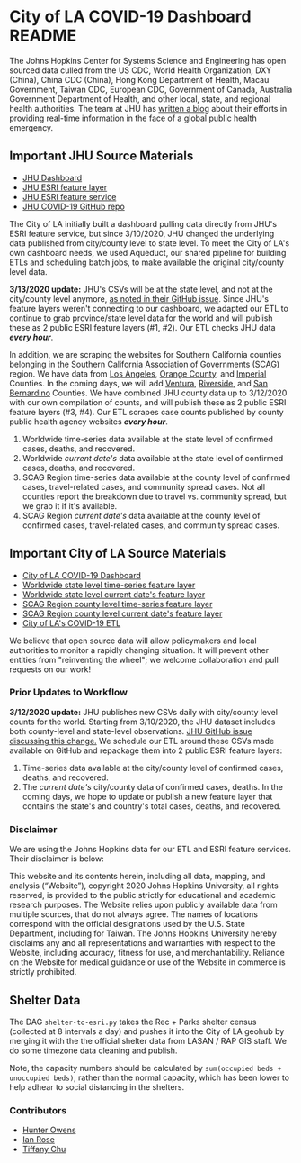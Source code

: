 # City of LA COVID-19 Dashboard README
The Johns Hopkins Center for Systems Science and Engineering has open sourced data culled from the US CDC, World Health Organization, DXY (China), China CDC (China), Hong Kong Department of Health, Macau Government, Taiwan CDC, European CDC, Government of Canada, Australia Government Department of Health, and other local, state, and regional health authorities. The team at JHU has [written a blog](https://systems.jhu.edu/research/public-health/ncov/) about their efforts in providing real-time information in the face of a global public health emergency.

## Important JHU Source Materials
* [JHU Dashboard](https://www.arcgis.com/apps/opsdashboard/index.html#/bda7594740fd40299423467b48e9ecf6)
* [JHU ESRI feature layer](https://www.arcgis.com/home/webmap/viewer.html?layers=c0b356e20b30490c8b8b4c7bb9554e7c)
* [JHU ESRI feature service](https://www.arcgis.com/home/item.html?id=c0b356e20b30490c8b8b4c7bb9554e7c)
* [JHU COVID-19 GitHub repo](https://github.com/CSSEGISandData/COVID-19)

The City of LA initially built a dashboard pulling data directly from JHU's ESRI feature service, but since 3/10/2020, JHU changed the underlying data published from city/county level to state level. To meet the City of LA's own dashboard needs, we used Aqueduct, our shared pipeline for building ETLs and scheduling batch jobs, to make available the original city/county level data.


**3/13/2020 update:** JHU's CSVs will be at the state level, and not at the city/county level anymore, [as noted in their GitHub issue](https://github.com/CSSEGISandData/COVID-19/issues/382). Since JHU's feature layers weren't connecting to our dashboard, we adapted our ETL to continue to grab province/state level data for the world and will publish these as 2 public ESRI feature layers (#1, #2). Our ETL checks JHU data ***every hour***.

In addition, we are scraping the websites for Southern California counties belonging in the Southern California Association of Governments (SCAG) region. We have data from [Los Angeles](http://publichealth.lacounty.gov/media/Coronavirus/), [Orange County](http://www.ochealthinfo.com/phs/about/epidasmt/epi/dip/prevention/novel_coronavirus), and [Imperial](http://www.icphd.org/health-information-and-resources/healthy-facts/covid-19/) Counties. In the coming days, we will add [Ventura](https://www.ventura.org/covid19/), [Riverside](https://www.rivcoph.org/coronavirus), and [San Bernardino](http://wp.sbcounty.gov/dph/coronavirus/) Counties. We have combined JHU county data up to 3/12/2020 with our own compilation of counts, and will publish these as 2 public ESRI feature layers (#3, #4). Our ETL scrapes case counts published by county public health agency websites ***every hour***.

1. Worldwide time-series data available at the state level of confirmed cases, deaths, and recovered.
2. Worldwide *current date's* data available at the state level of confirmed cases, deaths, and recovered.
3. SCAG Region time-series data available at the county level of confirmed cases, travel-related cases, and community spread cases. Not all counties report the breakdown due to travel vs. community spread, but we grab it if it's available.
4. SCAG Region *current date's* data available at the county level of confirmed cases, travel-related cases, and community spread cases.

## Important City of LA Source Materials
* [City of LA COVID-19 Dashboard](https://lahub.maps.arcgis.com/apps/opsdashboard/index.html#/82b3434c38ac4fad80cc281efbeb96ca)
* [Worldwide state level time-series feature layer](http://lahub.maps.arcgis.com/home/item.html?id=20271474d3c3404d9c79bed0dbd48580)
* [Worldwide state level current date's feature layer](http://lahub.maps.arcgis.com/home/item.html?id=191df200230642099002039816dc8c59)
* [SCAG Region county level time-series feature layer](http://lahub.maps.arcgis.com/home/item.html?id=d61924e1d8344a09a1298707cfff388c)
* [SCAG Region county level current date's feature layer](http://lahub.maps.arcgis.com/home/item.html?id=523a372d71014bd491064d74e3eba2c7)
* [City of LA's COVID-19 ETL](https://github.com/CityOfLosAngeles/aqueduct/tree/master/dags/public-health/covid19/)


We believe that open source data will allow policymakers and local authorities to monitor a rapidly changing situation. It will prevent other entities from "reinventing the wheel"; we welcome collaboration and pull requests on our work!


### Prior Updates to Workflow
**3/12/2020 update:** JHU publishes new CSVs daily with city/county level counts for the world. Starting from 3/10/2020, the JHU dataset includes both county-level and state-level observations. [JHU GitHub issue discussing this change.](https://github.com/CSSEGISandData/COVID-19/issues/559) We schedule our ETL around these CSVs made available on GitHub and repackage them into 2 public ESRI feature layers:
1. Time-series data available at the city/county level of confirmed cases, deaths, and recovered.
2. The *current date's* city/county data of confirmed cases, deaths. In the coming days, we hope to update or publish a new feature layer that contains the state's and country's total cases, deaths, and recovered.


### Disclaimer
We are using the Johns Hopkins data for our ETL and ESRI feature services. Their disclaimer is below:

This website and its contents herein, including all data, mapping, and analysis (“Website”), copyright 2020 Johns Hopkins University, all rights reserved, is provided to the public strictly for educational and academic research purposes. The Website relies upon publicly available data from multiple sources, that do not always agree. The names of locations correspond with the official designations used by the U.S. State Department, including for Taiwan. The Johns Hopkins University hereby disclaims any and all representations and warranties with respect to the Website, including accuracy, fitness for use, and merchantability. Reliance on the Website for medical guidance or use of the Website in commerce is strictly prohibited.

## Shelter Data

The DAG `shelter-to-esri.py` takes the Rec + Parks shelter census (collected at 8 intervals a day) and pushes it into the City of LA geohub by merging it with the the official shelter data from LASAN / RAP GIS staff. We do some timezone data cleaning and publish.

Note, the capacity numbers should be calculated by `sum(occupied beds + unoccupied beds)`, rather than the normal capacity, which has been lower to help adhear to social distancing in the shelters.

### Contributors
* [Hunter Owens](https://github.com/hunterowens)
* [Ian Rose](https://github.com/ian-r-rose)
* [Tiffany Chu](https://github.com/tiffanychu90)
